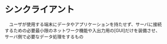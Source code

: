 # シンクライアント
　ユーザが使用する端末にデータやアプリケーションを持たせず、サーバに接続するための必要最小限のネットワーク機能や入出力用の[GUI]だけを装備させ、サーバ側で必要なデータ処理をするもの

